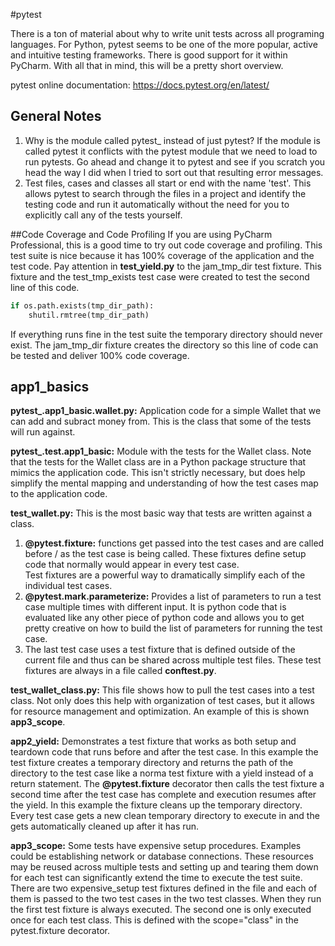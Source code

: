 #pytest

There is a ton of material about why to write unit tests across all programing languages.  For Python, pytest 
seems to be one of the more popular, active and intuitive testing frameworks.   There is good support for it
within PyCharm.  With all that in mind, this will be a pretty short overview.

pytest online documentation: https://docs.pytest.org/en/latest/

## General Notes
1. Why is the module called pytest_ instead of just pytest?  If the module is called pytest it conflicts with the 
pytest module that we need to load to run pytests.  Go ahead and change it to pytest and see if you scratch you 
head the way I did when I tried to sort out that resulting error messages.
2. Test files, cases and classes all start or end with the name 'test'.  This allows pytest to search through
the files in a project and identify the testing code and run it automatically without the need for you to explicitly
call any of the tests yourself.

##Code Coverage and Code Profiling
If you are using PyCharm Professional, this is a good time to try out code coverage and profiling.  This test suite
is nice because it has 100% coverage of the application and the test code.  Pay attention in **test_yield.py** 
to the jam_tmp_dir test fixture.  This fixture and the test_tmp_exists test case were created to test the second
line of this code.

```python
if os.path.exists(tmp_dir_path):
    shutil.rmtree(tmp_dir_path)
```

If everything runs fine in the test suite the temporary directory should never exist.  The jam_tmp_dir fixture
creates the directory so this line of code can be tested and deliver 100% code coverage.

## app1_basics
**pytest_.app1_basic.wallet.py:** Application code for a simple Wallet that we can add and subract money from.
This is the class that some of the tests will run against.

**pytest_.test.app1_basic:** Module with the tests for the Wallet class.  Note that the tests for the Wallet
class are in a Python package structure that mimics the application code.  This isn't strictly necessary, but
does help simplify the mental mapping and understanding of how the test cases map to the application code.

**test_wallet.py:** This is the most basic way that tests are written against a class.  
1. **@pytest.fixture:** functions get passed into the test cases and are called before / as the test case is being called.
These fixtures define setup code that normally would appear in every test case.  
Test fixtures are a powerful way to dramatically simplify each of the individual test cases.
2. **@pytest.mark.parameterize:** Provides a list of parameters to run a test case multiple times with 
different input.  It is python code that is evaluated like any other piece of python code and allows you
to get pretty creative on how to build the list of parameters for running the test case.
3. The last test case uses a test fixture that is defined outside of the current file and thus can be shared
across multiple test files.  These test fixtures are always in a file called **conftest.py**.

**test_wallet_class.py:** This file shows how to pull the test cases into a test class.  Not only does
this help with organization of test cases, but it allows for resource management and optimization.  An 
example of this is shown **app3_scope**.

**app2_yield:** Demonstrates a test fixture that works as both setup and teardown code
that runs before and after the test case.  In this example the test fixture creates a 
temporary directory and returns the path of the directory to the test case like a norma
test fixture with a yield instead of a return statement.  The **@pytest.fixture** decorator
then calls the test fixture a second time after the test case has complete and execution 
resumes after the yield.  In this example the fixture cleans up the temporary directory.
Every test case gets a new clean temporary directory to execute in and the gets automatically
cleaned up after it has run.

**app3_scope:**  Some tests have expensive setup procedures.  Examples could be establishing
network or database connections.  These resources may be reused across multiple tests and
setting up and tearing them down for each test can significantly extend the time to execute
the test suite.  There are two expensive_setup test fixtures defined in the file and
each of them is passed to the two test cases in the two test classes.  When they run
the first test fixture is always executed.  The second one is only executed once for 
each test class.  This is defined with the scope="class" in the pytest.fixture 
decorator.  